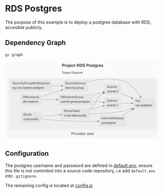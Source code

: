 # RDS Postgres

The purpose of this example is to deploy a postgres database with RDS, accesible publicly.

## Dependency Graph

```sh
gc graph
```

![GraphTarget](artifacts/diagram-target.svg)

## Configuration

The postgres username and password are defined in [default.env](default.env), ensure this file is not commited into a source code repository, i.e add `default.env` into `.gitignore`.

The remaining config is located at [config.js](config.js)
